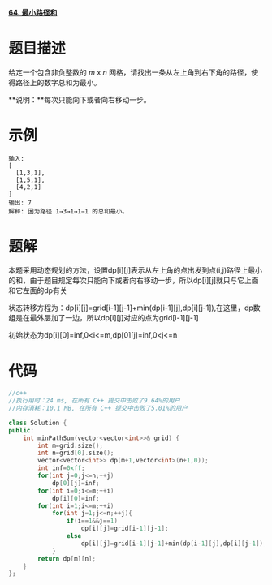 #### [64. 最小路径和](https://leetcode-cn.com/problems/minimum-path-sum/)

# 题目描述

给定一个包含非负整数的 *m* x *n* 网格，请找出一条从左上角到右下角的路径，使得路径上的数字总和为最小。

**说明：**每次只能向下或者向右移动一步。



# 示例

```
输入:
[
  [1,3,1],
  [1,5,1],
  [4,2,1]
]
输出: 7
解释: 因为路径 1→3→1→1→1 的总和最小。
```



# 题解

本题采用动态规划的方法，设置dp\[i][j]表示从左上角的点出发到点(i,j)路径上最小的和，由于题目规定每次只能向下或者向右移动一步，所以dp\[i][j]就只与它上面和它左面的dp有关

状态转移方程为：dp\[i][j]=grid\[i-1][j-1]+min(dp\[i-1][j],dp\[i][j-1]),在这里，dp数组是在最外层加了一边，所以dp\[i][j]对应的点为grid\[i-1][j-1]

初始状态为dp\[i][0]=inf,0<i<=m,dp\[0][j]=inf,0<j<=n



# 代码

```c++
//c++
//执行用时：24 ms, 在所有 C++ 提交中击败了9.64%的用户
//内存消耗：10.1 MB, 在所有 C++ 提交中击败了5.01%的用户

class Solution {
public:
    int minPathSum(vector<vector<int>>& grid) {
        int m=grid.size();
        int n=grid[0].size();
        vector<vector<int>> dp(m+1,vector<int>(n+1,0));
        int inf=0xff;
        for(int j=0;j<=n;++j)
            dp[0][j]=inf;
        for(int i=0;i<=m;++i)
            dp[i][0]=inf;
        for(int i=1;i<=m;++i)
            for(int j=1;j<=n;++j){
                if(i==1&&j==1)
                    dp[i][j]=grid[i-1][j-1];
                else
                    dp[i][j]=grid[i-1][j-1]+min(dp[i-1][j],dp[i][j-1]);
            }
        return dp[m][n];
    }
};
```





